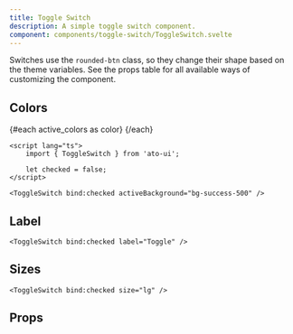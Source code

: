 ```yaml
---
title: Toggle Switch
description: A simple toggle switch component.
component: components/toggle-switch/ToggleSwitch.svelte
---
```


<script>
    import PropsTable from './PropsTable.svelte';
    import docs from '$lib/components/toggle-switch/ToggleSwitch.svelte?raw&sveld';
    import ToggleSwitch from '$lib/components/toggle-switch/ToggleSwitch.svelte';

    const active_colors = ['bg-primary-500', 'bg-secondary-500', 'bg-tertiary-500', 'bg-success-500', 'bg-warning-500', 'bg-error-500'];
</script>

Switches use the `rounded-btn` class, so they change their shape based on the theme variables. See the props table for all available ways of customizing the component.

## Colors

<Usage padding="py-12">
    {#each active_colors as color}
        <ToggleSwitch checked={true} activeBackground={color} label={color} />
    {/each}
</Usage>

```svelte
<script lang="ts">
    import { ToggleSwitch } from 'ato-ui';

    let checked = false;
</script>

<ToggleSwitch bind:checked activeBackground="bg-success-500" />
```

## Label

<Usage padding="py-12">
    <ToggleSwitch checked={true} label="On / Off" />
    <ToggleSwitch checked={true} label="Light / Dark" />
</Usage>

```svelte
<ToggleSwitch bind:checked label="Toggle" />
```

## Sizes

<Usage padding="py-12">
        <ToggleSwitch checked={true} size="sm" label="sm" />
        <ToggleSwitch checked={true} lable="md" label="md" />
        <ToggleSwitch checked={true} size="lg" label="lg" />
</Usage>

```svelte
<ToggleSwitch bind:checked size="lg" />
```

## Props

<PropsTable props={docs.props} />